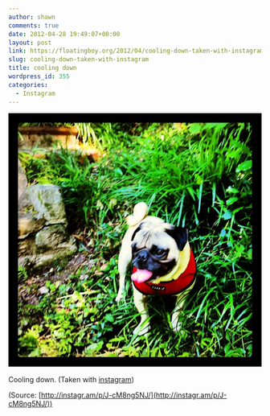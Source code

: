 ```yaml
---
author: shawn
comments: true
date: 2012-04-28 19:49:07+00:00
layout: post
link: https://floatingboy.org/2012/04/cooling-down-taken-with-instagram/
slug: cooling-down-taken-with-instagram
title: cooling down
wordpress_id: 355
categories:
  - Instagram
---
```


[![](/assets/media/2012/06/tumblr_m37gdwNSgw1qzw17so1_1280.jpg)](http://instagr.am/p/J-cM8ng5NJ/)

Cooling down. (Taken with [instagram](http://instagr.am))

(Source: [http://instagr.am/p/J-cM8ng5NJ/](http://instagr.am/p/J-cM8ng5NJ/))
